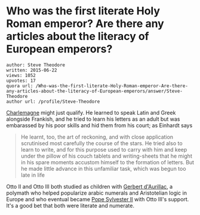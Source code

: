 # Who was the first literate Holy Roman emperor? Are there any articles about the literacy of European emperors?

	author: Steve Theodore
	written: 2015-06-22
	views: 1052
	upvotes: 17
	quora url: /Who-was-the-first-literate-Holy-Roman-emperor-Are-there-any-articles-about-the-literacy-of-European-emperors/answer/Steve-Theodore
	author url: /profile/Steve-Theodore


[Charlemagne](http://www.historyinthemargins.com/2011/08/23/charlemagne-the-education-emperor/) might just qualify. He learned to speak Latin and Greek alongside Frankish, and he tried to learn his letters as an adult but was embarassed by his poor skills and hid them from his court; as Einhardt says



> He learnt, too, the art of reckoning, and with close application scrutinised most carefully the course of the stars. He tried also to learn to write, and for this purpose used to carry with him and keep under the pillow of his couch tablets and writing-sheets that he might in his spare moments accustom himself to the formation of letters. But he made little advance in this unfamiliar task, which was begun too late in life


Otto II and Otto III both studied as children with [Gerbert d'Aurillac](http://www.maa.org/publications/periodicals/convergence/gerbert-daurillac-and-the-march-of-spain-a-convergence-of-cultures-gerbert-daurillac), a polymath who helped popularize arabic numerals and Aristotelian logic in Europe and who eventual became [Pope Sylvester II](https://en.wikipedia.org/wiki/Pope_Sylvester_II) with Otto III's support. It's a good bet that both were literate and numerate.

